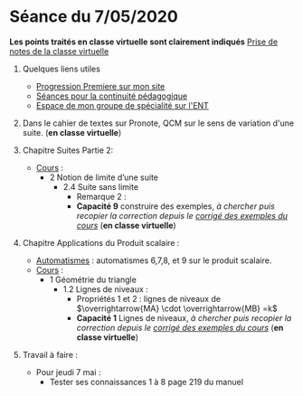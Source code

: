 # Séance du 7/05/2020

__Les points traités en classe virtuelle sont clairement indiqués__
[Prise de notes de la classe virtuelle](notes/2020-05-04-Note-10-03.pdf)

1. Quelques liens utiles 
   * [Progression Premiere sur mon site](http://www.frederic-junier.org/Premiere2020/Progression/Premiere_2020.html)
   * [Séances pour la continuité pédagogique](https://frederic-junier.github.io/Premiere/)
   * [Espace de mon groupe de spécialité sur l'ENT](https://le-parc.ent.auvergnerhonealpes.fr/classes/premiere-specialite-maths/groupejunier/)

2. Dans le cahier de textes sur Pronote, QCM sur le sens de variation d'une suite. (__en classe virtuelle__)
   
3. Chapitre Suites Partie 2:
   * [Cours](https://frederic-junier.org/Premiere2020/Cours/PremiereCoursSuitesPartie2-2019V1-Web.pdf)  :
     * 2 Notion de limite d’une suite
       * 2.4 Suite sans limite
         * Remarque 2 :
         * __Capacité 9__ construire des exemples, _à chercher puis recopier la correction depuis le [corrigé des exemples du cours](../SuitesPartie2/Cours/Corrige-Cours-SuitesPartie2-2019.pdf)_  (__en classe virtuelle__)
  
4. Chapitre Applications du Produit scalaire :
   * [Automatismes](https://frederic-junier.github.io/Premiere/Automatismes/2019-2020/PremiereAutomatismes-2019-2020.pdf)  : automatismes 6,7,8, et 9 sur le produit scalaire.
   * [Cours](https://frederic-junier.github.io/Premiere/ApplicationsProduitScalaire/Cours/Corrige-ApplicationsProduitScalaire-2019.pdf)  :
     * 1 Géométrie du triangle
       * 1.2 Lignes de niveaux :
         * Propriétés 1 et 2 : lignes de niveaux de $\overrightarrow{MA} \cdot \overrightarrow{MB} =k$
         * __Capacité 1__ Lignes de niveaux, _à chercher puis recopier la correction depuis le [corrigé des exemples du cours](../ApplicationsProduitScalaire/Cours/Corrige-ApplicationsProduitScalaire-2019.pdf)_  (__en classe virtuelle__)

5. Travail à faire :
   * Pour jeudi 7 mai  :
     * Tester ses connaissances 1 à 8 page 219 du manuel